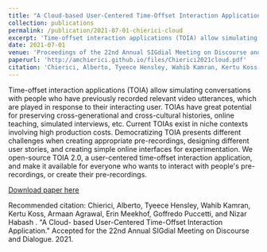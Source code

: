 ```yaml
---
title: "A Cloud-based User-Centered Time-Offset Interaction Application."
collection: publications
permalink: /publication/2021-07-01-chierici-cloud
excerpt: 'Time-offset interaction applications (TOIA) allow simulating conversations with people who have previously recorded relevant video utterances, which are played in response to their interacting user. TOIAs have great potential for preserving cross-generational and cross-cultural histories, online teaching, simulated interviews, etc. Current TOIAs exist in niche contexts involving high production costs. Democratizing TOIA presents different challenges when creating appropriate pre-recordings, designing different user stories, and creating simple online interfaces for experimentation. We open-source TOIA 2.0, a user-centered time-offset interaction application, and make it available for everyone who wants to interact with people&apos;s pre-recordings, or create their pre-recordings.'
date: 2021-07-01
venue: 'Proceedings of the 22nd Annual SIGdial Meeting on Discourse and Dialogue'
paperurl: 'http://amchierici.github.io/files/Chierici2021cloud.pdf'
citation: 'Chierici, Alberto, Tyeece Hensley, Wahib Kamran, Kertu Koss, Armaan Agrawal, Erin Meekhof, Goffredo Puccetti, and Nizar Habash . &quot;A Cloud- based User-Centered Time-Offset Interaction Application.&quot; Accepted for the 22nd Annual SIGdial Meeting on Discourse and Dialogue. 2021.'
---
```

Time-offset interaction applications (TOIA) allow simulating conversations with people who have previously recorded relevant video utterances, which are played in response to their interacting user. TOIAs have great potential for preserving cross-generational and cross-cultural histories, online teaching, simulated interviews, etc. Current TOIAs exist in niche contexts involving high production costs. Democratizing TOIA presents different challenges when creating appropriate pre-recordings, designing different user stories, and creating simple online interfaces for experimentation. We open-source TOIA 2.0, a user-centered time-offset interaction application, and make it available for everyone who wants to interact with people&apos;s pre-recordings, or create their pre-recordings.

[Download paper here](http://amchierici.github.io/files/Chierici2021cloud.pdf)

Recommended citation: Chierici, Alberto, Tyeece Hensley, Wahib Kamran, Kertu Koss, Armaan Agrawal, Erin Meekhof, Goffredo Puccetti, and Nizar Habash . "A Cloud- based User-Centered Time-Offset Interaction Application." Accepted for the 22nd Annual SIGdial Meeting on Discourse and Dialogue. 2021.